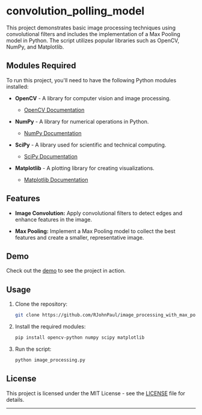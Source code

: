 # convolution_polling_model

This project demonstrates basic image processing techniques using convolutional filters and includes the implementation of a Max Pooling model in Python. The script utilizes popular libraries such as OpenCV, NumPy, and Matplotlib.

## Modules Required

To run this project, you'll need to have the following Python modules installed:

- **OpenCV** - A library for computer vision and image processing.
  - [OpenCV Documentation](https://docs.opencv.org/)

- **NumPy** - A library for numerical operations in Python.
  - [NumPy Documentation](https://numpy.org/doc/)

- **SciPy** - A library used for scientific and technical computing.
  - [SciPy Documentation](https://docs.scipy.org/)

- **Matplotlib** - A plotting library for creating visualizations.
  - [Matplotlib Documentation](https://matplotlib.org/stable/contents.html)

## Features

- **Image Convolution:** Apply convolutional filters to detect edges and enhance features in the image.

- **Max Pooling:** Implement a Max Pooling model to collect the best features and create a smaller, representative image.

## Demo

Check out the [demo](http://bit.ly/demo_mod_run) to see the project in action.

## Usage

1. Clone the repository:

   ```bash
   git clone https://github.com/RJohnPaul/image_processing_with_max_pooling.git
   ```

2. Install the required modules:

   ```bash
   pip install opencv-python numpy scipy matplotlib
   ```

3. Run the script:

   ```bash
   python image_processing.py
   ```

## License

This project is licensed under the MIT License - see the [LICENSE](LICENSE) file for details.

---
